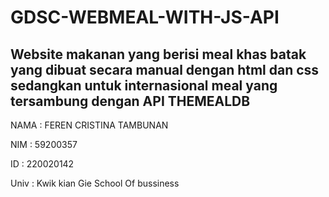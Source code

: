 # GDSC-WEBMEAL-WITH-JS-API
Website makanan yang berisi meal khas batak yang dibuat secara manual dengan html dan css sedangkan untuk internasional meal yang tersambung dengan API THEMEALDB
--
<p>NAMA : FEREN CRISTINA TAMBUNAN</p>
<p>NIM : 59200357</p>
<p>ID : 220020142</p>
<p>Univ : Kwik kian Gie School Of bussiness</p>


